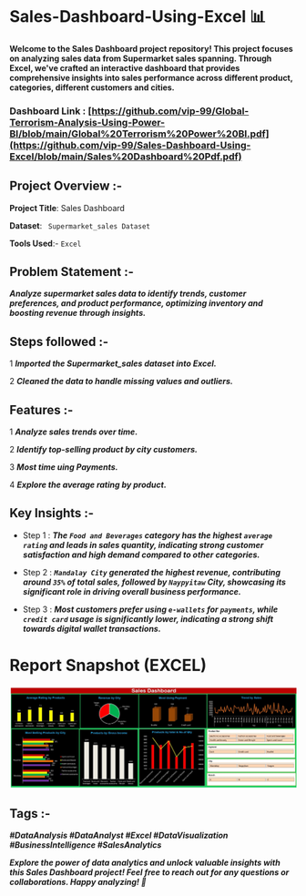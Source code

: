 # Sales-Dashboard-Using-Excel 📊




#### Welcome to the Sales Dashboard project repository! This project focuses on analyzing sales data from Supermarket sales spanning. Through Excel, we've crafted an interactive dashboard that provides comprehensive insights into sales performance across different product, categories, different customers and cities.



### Dashboard Link : [https://github.com/vip-99/Global-Terrorism-Analysis-Using-Power-BI/blob/main/Global%20Terrorism%20Power%20BI.pdf](https://github.com/vip-99/Sales-Dashboard-Using-Excel/blob/main/Sales%20Dashboard%20Pdf.pdf)


## Project Overview :-

**Project Title**: Sales Dashboard

**Dataset**: ` Supermarket_sales Dataset`

**Tools Used**:- ` Excel `





## Problem Statement :-
  ***Analyze supermarket sales data to identify trends, customer preferences, and product performance, optimizing inventory and boosting revenue through insights.***





## Steps followed :-
1 ***Imported the  Supermarket_sales dataset into Excel.***

2 ***Cleaned the data to handle missing values and outliers.***





## Features :-
1 ***Analyze sales trends over time.***

2 ***Identify top-selling product by city customers.***

3 ***Most time uing Payments.***

4 ***Explore the average rating by product.***






## Key Insights :-

- Step 1 : ***The `Food and Beverages` category has the highest `average rating` and leads in sales quantity, indicating strong customer satisfaction and high demand compared to other 
           categories.***


- Step 2 : ***`Mandalay City` generated the highest revenue, contributing around `35%` of total sales, followed by `Naypyitaw` City, showcasing its significant role in driving overall business performance.***


- Step 3 : ***Most customers prefer using `e-wallets` for `payments`, while `credit card` usage is significantly lower, indicating a strong shift towards digital wallet transactions.***



 
 # Report Snapshot (EXCEL)


![Dashboard Upload](https://raw.githubusercontent.com/vip-99/Sales-Dashboard-Using-Excel/main/Sales%20Dashboard.jpg)





## Tags :-

***#DataAnalysis #DataAnalyst #Excel #DataVisualization #BusinessIntelligence #SalesAnalytics***


***Explore the power of data analytics and unlock valuable insights with this Sales Dashboard project! Feel free to reach out for any questions or collaborations. Happy analyzing! 🚀***
